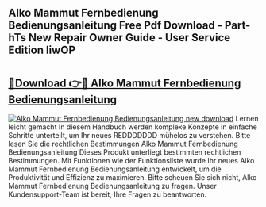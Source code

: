 ## Alko Mammut Fernbedienung Bedienungsanleitung Free Pdf Download - Part-hTs New Repair Owner Guide - User Service Edition liwOP

# <h2><a href="http://df4p0kb.blite.top/?on=Alko+Mammut+Fernbedienung+Bedienungsanleitung">🔗Download 👉🔴 Alko Mammut Fernbedienung Bedienungsanleitung</a></h2>

[![Alko Mammut Fernbedienung Bedienungsanleitung new download](https://i.imgur.com/lujVjoI.png)](http://df4p0kb.blite.top/?on=Alko+Mammut+Fernbedienung+Bedienungsanleitung)
Lernen leicht gemacht In diesem Handbuch werden komplexe Konzepte in einfache Schritte unterteilt, um Ihr neues REDDDDDDD mühelos zu verstehen. Bitte lesen Sie die rechtlichen Bestimmungen Alko Mammut Fernbedienung Bedienungsanleitung Dieses Produkt unterliegt bestimmten rechtlichen Bestimmungen. Mit Funktionen wie der Funktionsliste wurde Ihr neues Alko Mammut Fernbedienung Bedienungsanleitung entwickelt, um die Produktivität und Effizienz zu maximieren. Bitte scheuen Sie sich nicht, Alko Mammut Fernbedienung Bedienungsanleitung zu fragen. Unser Kundensupport-Team ist bereit, Ihre Fragen zu beantworten.
